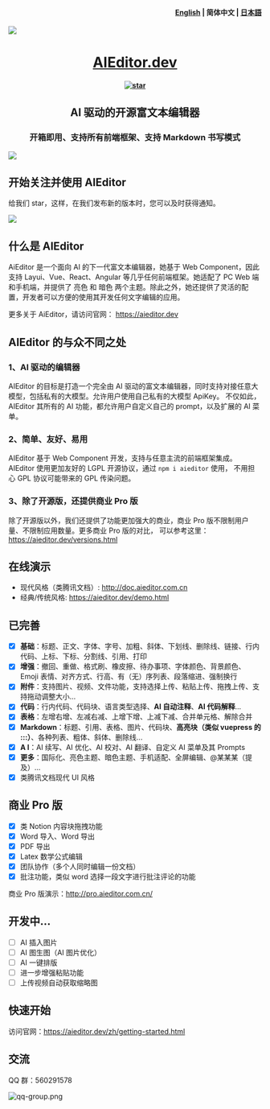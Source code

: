 <h4 align="right"><a href="./readme.md">English</a> | <strong>简体中文</strong> | <a href="./readme.ja.md">日本語</a></h4>

![](./docs/assets/image/readme-banner.png)

<h1 align="center"><a href="https://aieditor.dev/zh/" target="_blank">AIEditor.dev</a></h1>
<h4 align="center"><a href='https://gitee.com/aieditor-team/aieditor/stargazers'><img src='https://gitee.com/aieditor-team/aieditor/badge/star.svg?theme=gvp' alt='star' /></a></h4>

<h2 align="center">AI 驱动的开源富文本编辑器</h2>
<h3 align="center">开箱即用、支持所有前端框架、支持 Markdown 书写模式</h4>

![](./docs/assets/image/index-banner1.png)

## 开始关注并使用 AIEditor

给我们 star，这样，在我们发布新的版本时，您可以及时获得通知。

![](./docs/assets/image/star.gif)

## 什么是 AIEditor

AiEditor 是一个面向 AI 的下一代富文本编辑器，她基于 Web Component，因此支持 Layui、Vue、React、Angular 等几乎任何前端框架。她适配了 PC Web
端和手机端，并提供了 亮色 和 暗色 两个主题。除此之外，她还提供了灵活的配置，开发者可以方便的使用其开发任何文字编辑的应用。

更多关于 AiEditor，请访问官网： https://aieditor.dev

## AIEditor 的与众不同之处

### 1、AI 驱动的编辑器

AIEditor 的目标是打造一个完全由 AI 驱动的富文本编辑器，同时支持对接任意大模型，包括私有的大模型。允许用户使用自己私有的大模型 ApiKey。
不仅如此，AIEditor 其所有的 AI 功能，都允许用户自定义自己的 prompt，以及扩展的 AI 菜单。

### 2、简单、友好、易用

AIEditor 基于 Web Component 开发，支持与任意主流的前端框架集成。AIEditor 使用更加友好的 LGPL 开源协议，通过 `npm i aieditor` 使用，
不用担心 GPL 协议可能带来的 GPL 传染问题。

### 3、除了开源版，还提供商业 Pro 版

除了开源版以外，我们还提供了功能更加强大的商业，商业 Pro 版不限制用户量、不限制应用数量。更多商业 Pro 版的对比，
可以参考这里：https://aieditor.dev/versions.html

## 在线演示

- 现代风格（类腾讯文档）: http://doc.aieditor.com.cn
- 经典/传统风格: https://aieditor.dev/demo.html

## 已完善

- [x] **基础**：标题、正文、字体、字号、加粗、斜体、下划线、删除线、链接、行内代码、上标、下标、分割线、引用、打印
- [x] **增强**：撤回、重做、格式刷、橡皮擦、待办事项、字体颜色、背景颜色、Emoji 表情、对齐方式、行高、有（无）序列表、段落缩进、强制换行
- [x] **附件**：支持图片、视频、文件功能，支持选择上传、粘贴上传、拖拽上传、支持拖动调整大小...
- [x] **代码**：行内代码、代码块、语言类型选择、**AI 自动注释**、**AI 代码解释**...
- [x] **表格**：左增右增、左减右减、上增下增、上减下减、合并单元格、解除合并
- [x] **Markdown**：标题、引用、表格、图片、代码块、**高亮块（类似 vuepress 的 :::）**、各种列表、粗体、斜体、删除线...
- [x] **A I**：AI 续写、AI 优化、AI 校对、AI 翻译、自定义 AI 菜单及其 Prompts
- [x] **更多**：国际化、亮色主题、暗色主题、手机适配、全屏编辑、@某某某（提及）...
- [x] 类腾讯文档现代 UI 风格

## 商业 Pro 版

- [x] 类 Notion 内容块拖拽功能
- [x] Word 导入、Word 导出
- [x] PDF 导出
- [x] Latex 数学公式编辑
- [x] 团队协作（多个人同时编辑一份文档）
- [x] 批注功能，类似 word 选择一段文字进行批注评论的功能

商业 Pro 版演示：http://pro.aieditor.com.cn/

## 开发中...

- [ ] AI 插入图片
- [ ] AI 图生图（AI 图片优化）
- [ ] AI 一键排版
- [ ] 进一步增强粘贴功能
- [ ] 上传视频自动获取缩略图

## 快速开始

访问官网：https://aieditor.dev/zh/getting-started.html

## 交流

QQ 群：560291578

![qq-group.png](docs%2Fassets%2Fimage%2Fqq-group.png)
